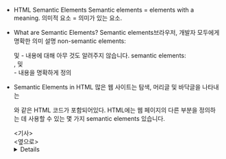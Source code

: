 * HTML Semantic Elements
Semantic elements = elements with a meaning.
의미적 요소 = 의미가 있는 요소.

* What are Semantic Elements?
Semantic elements브라우저, 개발자 모두에게 명확한 의미 설명
non-semantic elements: <div>및 <span>- 내용에 대해 아무 것도 알려주지 않습니다.
semantic elements: <form>, <table>및 <article>- 내용을 명확하게 정의

* Semantic Elements in HTML
많은 웹 사이트는 탐색, 머리글 및 바닥글을 나타내는 <div id="nav"> <div class="header"> <div id="footer"> 와 같은 HTML 코드가 포함되어있다.
HTML에는 웹 페이지의 다른 부분을 정의하는 데 사용할 수 있는 몇 가지 semantic elements 있습니다.  
<article> <기사>
<aside> <옆으로>
<details> <내용>
<figcaption> <그림 캡션>
<figure> <그림>
<footer> <바닥글>
<header> <헤더>
<main> <메인>
<mark> <마크>
<nav> <내비게이션>
<section> <섹션>
<summary> <개요>
<time> <시간>	

* HTML <section> Element
The <section> element defines a section in a document.
According to W3C's HTML documentation: "A section is a thematic grouping of content, typically with a heading."
Examples of where a <section> element can be used:
A web page could normally be split into sections for introduction, content, and contact information.
element 는 문서 의 <section>섹션을 정의합니다.
W3C의 HTML 문서에 따르면 "섹션은 일반적으로 제목이 있는 주제별 콘텐츠 그룹입니다."
<section>요소를 사용할 수 있는 위치의 예 :
Chapters 	장
Introduction 소개
News items 뉴스 항목
Contact information 연락처 정보




웹 페이지는 일반적으로 소개, 콘텐츠 및 연락처 정보를 위한 섹션으로 분할될 수 있습니다.









